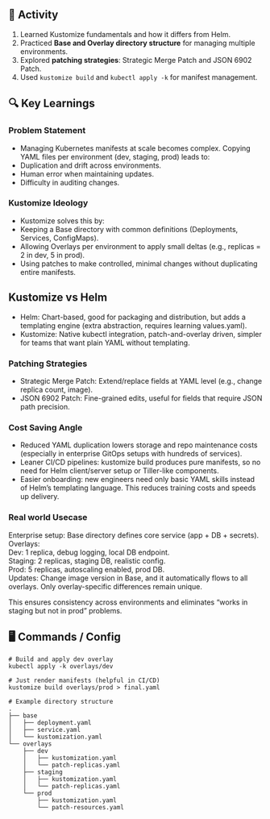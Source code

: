 
## 🔧 Activity
1. Learned Kustomize fundamentals and how it differs from Helm.
2. Practiced **Base and Overlay directory structure** for managing multiple environments.
3. Explored **patching strategies**: Strategic Merge Patch and JSON 6902 Patch.
4. Used `` kustomize build `` and `` kubectl apply -k `` for manifest management.

## 🔍 Key Learnings
### Problem Statement
- Managing Kubernetes manifests at scale becomes complex. Copying YAML files per environment (dev, staging, prod) leads to:
- Duplication and drift across environments.
- Human error when maintaining updates.
- Difficulty in auditing changes.

### Kustomize Ideology
- Kustomize solves this by:
- Keeping a Base directory with common definitions (Deployments, Services, ConfigMaps).
- Allowing Overlays per environment to apply small deltas (e.g., replicas = 2 in dev, 5 in prod).
- Using patches to make controlled, minimal changes without duplicating entire manifests.

## Kustomize vs Helm
- Helm: Chart-based, good for packaging and distribution, but adds a templating engine (extra abstraction, requires learning values.yaml).
- Kustomize: Native kubectl integration, patch-and-overlay driven, simpler for teams that want plain YAML without templating.

### Patching Strategies

- Strategic Merge Patch: Extend/replace fields at YAML level (e.g., change replica count, image).
- JSON 6902 Patch: Fine-grained edits, useful for fields that require JSON path precision.

### Cost Saving Angle

- Reduced YAML duplication lowers storage and repo maintenance costs (especially in enterprise GitOps setups with hundreds of services).
- Leaner CI/CD pipelines: kustomize build produces pure manifests, so no need for Helm client/server setup or Tiller-like components.
- Easier onboarding: new engineers need only basic YAML skills instead of Helm’s templating language. This reduces training costs and speeds up delivery.

### Real world Usecase

Enterprise setup:
  Base directory defines core service (app + DB + secrets).  
  Overlays:  
   Dev: 1 replica, debug logging, local DB endpoint.  
   Staging: 2 replicas, staging DB, realistic config.  
   Prod: 5 replicas, autoscaling enabled, prod DB.  
  Updates: Change image version in Base, and it automatically flows to all overlays. Only overlay-specific differences remain unique.  

This ensures consistency across environments and eliminates “works in staging but not in prod” problems.

## 🖥️  Commands / Config
```
# Build and apply dev overlay
kubectl apply -k overlays/dev

# Just render manifests (helpful in CI/CD)
kustomize build overlays/prod > final.yaml

# Example directory structure
.
├── base
│   ├── deployment.yaml
│   ├── service.yaml
│   └── kustomization.yaml
└── overlays
    ├── dev
    │   ├── kustomization.yaml
    │   └── patch-replicas.yaml
    ├── staging
    │   ├── kustomization.yaml
    │   └── patch-replicas.yaml
    └── prod
        ├── kustomization.yaml
        └── patch-resources.yaml
```

